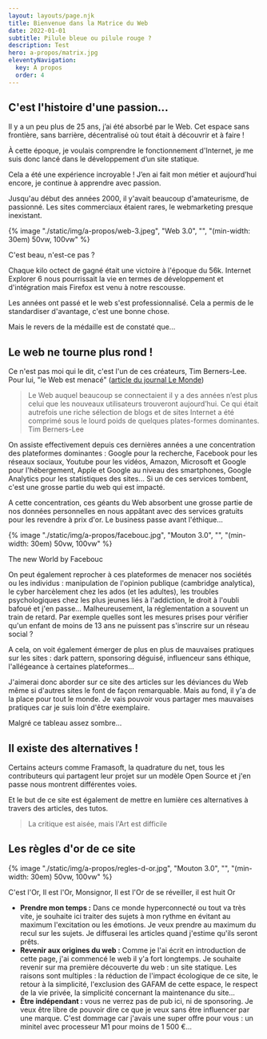 ```yaml
---
layout: layouts/page.njk
title: Bienvenue dans la Matrice du Web
date: 2022-01-01
subtitle: Pilule bleue ou pilule rouge ?
description: Test
hero: a-propos/matrix.jpg
eleventyNavigation:
  key: A propos
  order: 4
---
```


## C'est l'histoire d'une passion...

Il y a un peu plus de 25 ans, j’ai été absorbé par le Web. Cet espace sans frontière, sans barrière, décentralisé où tout était à découvrir et à faire !

À cette époque, je voulais comprendre le fonctionnement d'Internet, je me suis donc lancé dans le développement d’un site statique.

Cela a été une expérience incroyable ! J’en ai fait mon métier et aujourd’hui encore, je continue à apprendre avec passion.

Jusqu'au début des années 2000, il y'avait beaucoup d'amateurisme, de passionné. Les sites commerciaux étaient rares, le webmarketing presque inexistant.


{% image "./static/img/a-propos/web-3.jpeg", "Web 3.0", "", "(min-width: 30em) 50vw, 100vw" %}
<div class="caption">C'est beau, n'est-ce pas ?</div>


Chaque kilo octect de gagné était une victoire à l'époque du 56k. Internet Explorer 6 nous pourrissait la vie en termes de développement et d'intégration mais Firefox est venu à notre rescousse.

Les années ont passé et le web s'est professionnalisé. Cela a permis de le standardiser d'avantage, c'est une bonne chose.

Mais le revers de la médaille est de constaté que...

## Le web ne tourne plus rond !

Ce n'est pas moi qui le dit, c'est l'un de ces créateurs, Tim Berners-Lee. Pour lui, "le Web est menacé" ([article du journal Le Monde](https://www.lemonde.fr/pixels/article/2018/03/12/tim-berners-lee-le-pere-du-web-appelle-a-reguler-les-grandes-plates-formes_5269595_4408996.html))

> Le Web auquel beaucoup se connectaient il y a des années n’est plus celui que les nouveaux utilisateurs trouveront aujourd’hui. Ce qui était autrefois une riche sélection de blogs et de sites Internet a été comprimé sous le lourd poids de quelques plates-formes dominantes. Tim Berners-Lee

On assiste effectivement depuis ces dernières années a une concentration des plateformes dominantes : Google pour la recherche, Facebook pour les réseaux sociaux, Youtube pour les vidéos, Amazon, Microsoft et Google pour l'hébergement, Apple et Google au niveau des smartphones, Google Analytics pour les statistiques des sites... Si un de ces services tombent, c'est une grosse partie du web qui est impacté.

A cette concentration, ces géants du Web absorbent une grosse partie de nos données personnelles en nous appâtant avec des services gratuits pour les revendre à prix d'or. Le business passe avant l'éthique... 


{% image "./static/img/a-propos/facebouc.jpg", "Mouton 3.0", "", "(min-width: 30em) 50vw, 100vw" %}
<div class="caption">The new World by Facebouc</div>

On peut également reprocher à ces plateformes de menacer nos sociétés ou les individus : manipulation de l'opinion publique (cambridge analytica), le cyber harcèlement chez les ados (et les adultes), les troubles psychologiques chez les plus jeunes liés à l'addiction, le droit à l'oubli bafoué et j'en passe... Malheureusement, la réglementation a souvent un train de retard. Par exemple quelles sont les mesures prises pour vérifier qu'un enfant de moins de 13 ans ne puissent pas s'inscrire sur un réseau social ?

A cela, on voit également émerger de plus en plus de mauvaises pratiques sur les sites : dark pattern, sponsoring déguisé, influenceur sans éthique, l'allégeance à certaines plateformes...

J'aimerai donc aborder sur ce site des articles sur les déviances du Web même si d'autres sites le font de façon remarquable. Mais au fond, il y'a de la place pour tout le monde. Je vais pouvoir vous partager mes mauvaises pratiques car je suis loin d'être exemplaire.

Malgré ce tableau assez sombre...

## Il existe des alternatives !

Certains acteurs comme Framasoft, la quadrature du net, tous les contributeurs qui partagent leur projet sur un modèle Open Source et j'en passe nous montrent différentes voies.

Et le but de ce site est également de mettre en lumière ces alternatives à travers des articles, des tutos.

> La critique est aisée, mais l'Art est difficile



## Les règles d'or de ce site

{% image "./static/img/a-propos/regles-d-or.jpg", "Mouton 3.0", "", "(min-width: 30em) 50vw, 100vw" %}
<div class="caption">C'est l'Or, Il est l'Or, Monsignor, Il est l'Or de se réveiller, il est huit Or</div>


* **Prendre mon temps :** Dans ce monde hyperconnecté ou tout va très vite, je souhaite ici traiter des sujets à mon rythme en évitant au maximum l'excitation ou les émotions. Je veux prendre au maximum du recul sur les sujets. Je diffuserai les articles quand j'estime qu'ils seront prêts.
* **Revenir aux origines du web :** Comme je l'ai écrit en introduction de cette page, j'ai commencé le web il y'a fort longtemps. Je souhaite revenir sur ma première découverte du web : un site statique. 
  Les raisons sont multiples : la réduction de l'impact écologique de ce site, le retour à la simplicité,  l'exclusion des GAFAM de cette espace, le respect de la vie privée, la simplicité concernant la maintenance du site... 
* **Être indépendant :** vous ne verrez pas de pub ici, ni de sponsoring. Je veux être libre de pouvoir dire ce que je veux sans être influencer par une marque.
  C'est dommage car j'avais une super offre pour vous : un minitel avec processeur M1 pour moins de 1 500 €...

